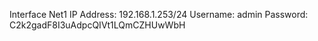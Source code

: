 Interface Net1 IP Address: 192.168.1.253/24
Username: admin
Password: C2k2gadF8I3uAdpcQIVt1LQmCZHUwWbH
